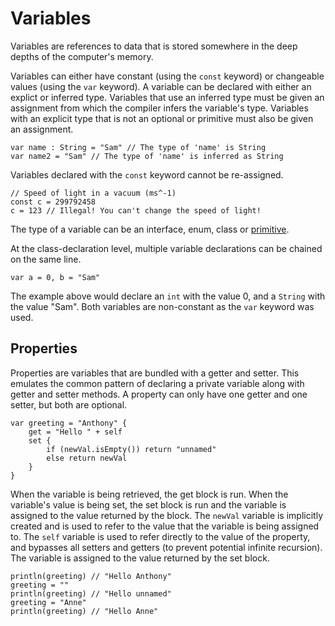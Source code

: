 # Variables
Variables are references to data that is stored somewhere in the deep depths of the computer's memory.

Variables can either have constant (using the `const` keyword) or changeable values (using the `var` keyword). A variable can be declared with either an explict or inferred type. Variables that use an inferred type must be given an assignment from which the compiler infers the variable's type. Variables with an explicit type that is not an optional or primitive must also be given an assignment.

```
var name : String = "Sam" // The type of 'name' is String
var name2 = "Sam" // The type of 'name' is inferred as String
```

Variables declared with the `const` keyword cannot be re-assigned.

```
// Speed of light in a vacuum (ms^-1)
const c = 299792458
c = 123 // Illegal! You can't change the speed of light!
```

The type of a variable can be an interface, enum, class or [primitive](Primitives.md).

At the class-declaration level, multiple variable declarations can be chained on the same line.

```
var a = 0, b = "Sam"
```

The example above would declare an `int` with the value 0, and a `String` with the value "Sam". Both variables are non-constant as the `var` keyword was used.

## Properties
Properties are variables that are bundled with a getter and setter. This emulates the common pattern of declaring a private variable along with getter and setter methods. A property can only have one getter and one setter, but both are optional. 

```
var greeting = "Anthony" {
    get = "Hello " + self
    set {
        if (newVal.isEmpty()) return "unnamed"
        else return newVal
    }
}
```

When the variable is being retrieved, the get block is run. When the variable's value is being set, the set block is run and the variable is assigned to the value returned by the block. The `newVal` variable is implicitly created and is used to refer to the value that the variable is being assigned to. The `self` variable is used to refer directly to the value of the property, and bypasses all setters and getters (to prevent potential infinite recursion). The variable is assigned to the value returned by the set block.

```
println(greeting) // "Hello Anthony"
greeting = ""
println(greeting) // "Hello unnamed"
greeting = "Anne"
println(greeting) // "Hello Anne"
```
